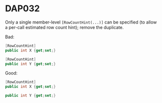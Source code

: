 ﻿# DAP032

Only a single member-level `[RowCountHint(...)]` can be specified (to allow a per-call estimated row count hint); remove the duplicate.

Bad:

``` csharp
[RowCountHint]
public int X {get;set;}

[RowCountHint]
public int Y {get;set;}
```

Good:

``` csharp
[RowCountHint]
public int X {get;set;}

public int Y {get;set;}
```
